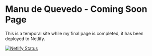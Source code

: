# Manu de Quevedo - Coming Soon Page

This is a temporal site while my final page is completed, it has been deployed to Netlify.

[![Netlify Status](https://api.netlify.com/api/v1/badges/42ab48ed-ff0b-4476-9bfa-f85e17a5b7c0/deploy-status)](https://app.netlify.com/sites/manudequevedo/deploys)